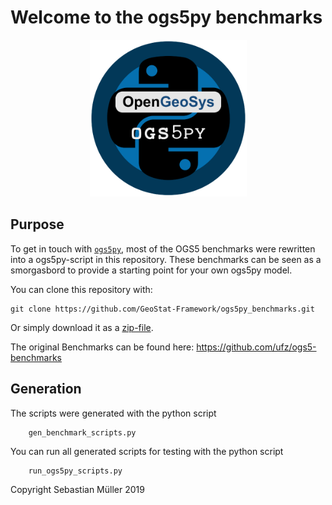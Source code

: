 # Welcome to the ogs5py benchmarks

<p align="center">
<img src="https://raw.githubusercontent.com/GeoStat-Framework/ogs5py/master/docs/source/pics/OGS.png" alt="ogs5py-LOGO" width="251px"/>
</p>

## Purpose

To get in touch with [``ogs5py``][ogs5_link], most of the OGS5 benchmarks were rewritten into a ogs5py-script in this repository.
These benchmarks can be seen as a smorgasbord to provide a starting point for your own ogs5py model.

You can clone this repository with:

    git clone https://github.com/GeoStat-Framework/ogs5py_benchmarks.git

Or simply download it as a [zip-file][zip].

The original Benchmarks can be found here: https://github.com/ufz/ogs5-benchmarks


## Generation

The scripts were generated with the python script

        gen_benchmark_scripts.py

You can run all generated scripts for testing with the python script

        run_ogs5py_scripts.py


Copyright Sebastian Müller 2019

[ogs5_link]: https://github.com/GeoStat-Framework/ogs5py
[zip]: https://github.com/GeoStat-Framework/ogs5py_benchmarks/archive/master.zip